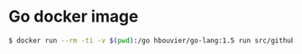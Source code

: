 # Go docker image

```bash
$ docker run --rm -ti -v $(pwd):/go hbouvier/go-lang:1.5 run src/github.com/hbouvier/project/file.go
```
